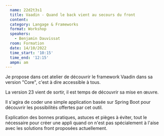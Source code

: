 ```yaml
---
  name: 22d2t3s1
  title: Vaadin - Quand le back vient au secours du front
  content:
  category: Langage & Frameworks
  format: Workshop
  speakers: 
    - Benjamin Dauvissat
  room: Formation
  date: 14/10/2022
  time_start: '10:15'
  time_end: '12:15'
  ampm: am
---
```

Je propose dans cet atelier de découvrir le framework Vaadin dans sa version "Core", c'est à dire accessible à tous.

La version 23 vient de sortir, il est temps de découvrir sa mise en œuvre.

Il s'agira de coder une simple application basée sur Spring Boot pour découvrir les possibilités offertes par cet outil.

Explication des bonnes pratiques, astuces et pièges à éviter, tout le nécessaire pour créer une appli quand on n'est pas spécialement à l'aise avec les solutions front proposées actuellement.
